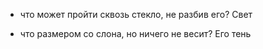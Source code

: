 - что может пройти сквозь стекло, не разбив его?
Свет

- что размером со слона, но ничего не весит?
Его тень
